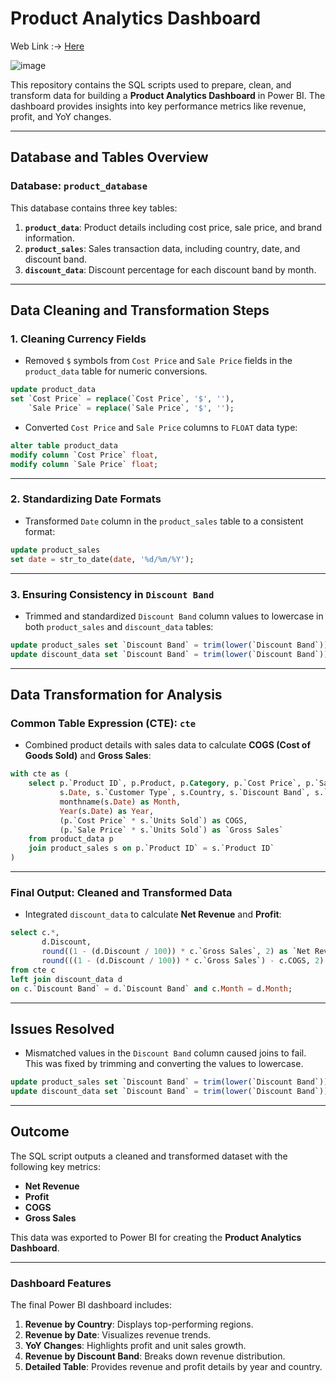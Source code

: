 
# Product Analytics Dashboard

Web Link :-> [Here](https://app.powerbi.com/view?r=eyJrIjoiNGYxMTMyY2MtZjZhNy00YWM2LWFlYjItNDFlZTUwNzNjYjRjIiwidCI6IjhjMTI4NjJkLWZjYWYtNGEwNi05M2FjLTk0Yjk3YjVjZWQ1NSIsImMiOjEwfQ%3D%3D)

![image](https://github.com/user-attachments/assets/010c8b87-5716-46ee-9fd3-d1fa8753c214)


This repository contains the SQL scripts used to prepare, clean, and transform data for building a **Product Analytics Dashboard** in Power BI. The dashboard provides insights into key performance metrics like revenue, profit, and YoY changes.

---

## Database and Tables Overview

### **Database: `product_database`**
This database contains three key tables:

1. **`product_data`**: Product details including cost price, sale price, and brand information.
2. **`product_sales`**: Sales transaction data, including country, date, and discount band.
3. **`discount_data`**: Discount percentage for each discount band by month.

---

## Data Cleaning and Transformation Steps

### 1. **Cleaning Currency Fields**
- Removed `$` symbols from `Cost Price` and `Sale Price` fields in the `product_data` table for numeric conversions.

```sql
update product_data
set `Cost Price` = replace(`Cost Price`, '$', ''),
    `Sale Price` = replace(`Sale Price`, '$', '');
```

- Converted `Cost Price` and `Sale Price` columns to `FLOAT` data type:

```sql
alter table product_data
modify column `Cost Price` float,
modify column `Sale Price` float;
```

---

### 2. **Standardizing Date Formats**
- Transformed `Date` column in the `product_sales` table to a consistent format:

```sql
update product_sales
set date = str_to_date(date, '%d/%m/%Y');
```

---

### 3. **Ensuring Consistency in `Discount Band`**
- Trimmed and standardized `Discount Band` column values to lowercase in both `product_sales` and `discount_data` tables:

```sql
update product_sales set `Discount Band` = trim(lower(`Discount Band`));
update discount_data set `Discount Band` = trim(lower(`Discount Band`));
```

---

## Data Transformation for Analysis

### Common Table Expression (CTE): `cte`
- Combined product details with sales data to calculate **COGS (Cost of Goods Sold)** and **Gross Sales**:

```sql
with cte as (
    select p.`Product ID`, p.Product, p.Category, p.`Cost Price`, p.`Sale Price`, p.Brand, p.`Image url`, 
           s.Date, s.`Customer Type`, s.Country, s.`Discount Band`, s.`Units Sold`, 
           monthname(s.Date) as Month,
           Year(s.Date) as Year,
           (p.`Cost Price` * s.`Units Sold`) as COGS, 
           (p.`Sale Price` * s.`Units Sold`) as `Gross Sales`
    from product_data p
    join product_sales s on p.`Product ID` = s.`Product ID`
)
```

---

### Final Output: Cleaned and Transformed Data
- Integrated `discount_data` to calculate **Net Revenue** and **Profit**:

```sql
select c.*,
       d.Discount,
       round((1 - (d.Discount / 100)) * c.`Gross Sales`, 2) as `Net Revenue`,
       round(((1 - (d.Discount / 100)) * c.`Gross Sales`) - c.COGS, 2) as Profit
from cte c 
left join discount_data d 
on c.`Discount Band` = d.`Discount Band` and c.Month = d.Month;
```

---

## Issues Resolved
- Mismatched values in the `Discount Band` column caused joins to fail. This was fixed by trimming and converting the values to lowercase.

```sql
update product_sales set `Discount Band` = trim(lower(`Discount Band`));
update discount_data set `Discount Band` = trim(lower(`Discount Band`));
```

---

## Outcome
The SQL script outputs a cleaned and transformed dataset with the following key metrics:
- **Net Revenue**
- **Profit**
- **COGS**
- **Gross Sales**

This data was exported to Power BI for creating the **Product Analytics Dashboard**.

---

### Dashboard Features
The final Power BI dashboard includes:
1. **Revenue by Country**: Displays top-performing regions.
2. **Revenue by Date**: Visualizes revenue trends.
3. **YoY Changes**: Highlights profit and unit sales growth.
4. **Revenue by Discount Band**: Breaks down revenue distribution.
5. **Detailed Table**: Provides revenue and profit details by year and country.


